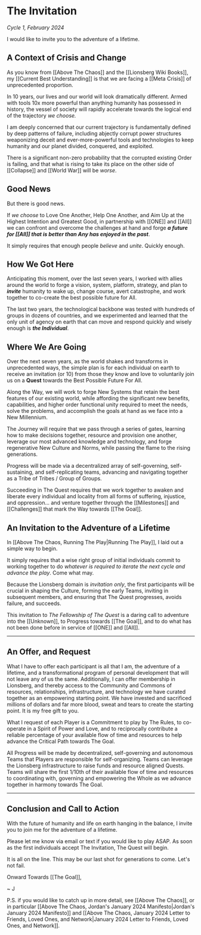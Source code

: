 # The Invitation
*Cycle 1, February 2024*

I would like to invite you to the adventure of a lifetime. 

## A Context of Crisis and Change 

As you know from [[Above The Chaos]] and the [[Lionsberg Wiki Books]], my [[Current Best Understanding]] is that we are facing a [[Meta Crisis]] of unprecedented proportion. 

In 10 years, our lives and our world will look dramatically different. Armed with tools 10x more powerful than anything humanity has possessed in history, the vessel of society will rapidly accelerate towards the logical end of the trajectory *we choose.*

I am deeply concerned that our current trajectory is fundamentally defined by deep patterns of failure, including abjectly corrupt power structures weaponizing deceit and ever-more-powerful tools and technologies to keep humanity and our planet divided, conquered, and exploited. 

There is a significant non-zero probability that the corrupted existing Order is failing, and that what is rising to take its place on the other side of [[Collapse]] and [[World War]] will be *worse*. 

## Good News 

But there is good news. 

If *we choose* to Love One Another, Help One Another, and Aim Up at the Highest Intention and Greatest Good, in partnership with [[ONE]] and [[All]] we can confront and overcome the challenges at hand and forge ***a future for [[All]] that is better than Any has enjoyed in the past***. 

It simply requires that enough people *believe* and *unite*. Quickly enough. 

## How We Got Here 

Anticipating this moment, over the last seven years, I worked with allies around the world to forge a vision, system, platform, strategy, and plan to ***invite*** humanity to wake up, change course, avert catastrophe, and work together to co-create the best possible future for All.

The last two years, the technological backbone was tested with hundreds of groups in dozens of countries, and we experimented and learned that the only unit of agency on earth that can move and respond quickly and wisely enough is ***the Individual***. 

## Where We Are Going 

Over the next seven years, as the world shakes and transforms in unprecedented ways, the simple plan is for each individual on earth to receive an invitation (or 10) from those they know and love to voluntarily join us on a **Quest** towards the Best Possible Future For All. 

Along the Way, we will work to forge New Systems that retain the best features of our existing world, while affording the significant new benefits, capabilities, and higher order functional unity required to meet the needs, solve the problems, and accomplish the goals at hand as we face into a New Millennium. 

The Journey will require that we pass through a series of gates, learning how to make decisions together, resource and provision one another, leverage our most advanced knowledge and technology, and forge regenerative New Culture and Norms, while passing the flame to the rising generations. 

Progress will be made via a decentralized array of self-governing, self-sustaining, and self-replicating teams, advancing and navigating together as a Tribe of Tribes / Group of Groups. 

Succeeding in The Quest requires that we work together to awaken and liberate every individual and locality from all forms of suffering, injustice, and oppression... and venture together through the [[Milestones]] and [[Challenges]] that mark the Way towards [[The Goal]]. 

## An Invitation to the Adventure of a Lifetime 

In [[Above The Chaos, Running The Play|Running The Play]], I laid out a simple way to begin.  

It simply requires that a wise right group of initial individuals commit to working together to do *whatever is required to iterate the next cycle and advance the play*. Come what may. 

Because the Lionsberg domain is *invitation only*, the first participants will be crucial in shaping the Culture, forming the early Teams, inviting in subsequent members, and ensuring that The Quest progresses, avoids failure, and succeeds. 

This invitation to *The Fellowship of The Quest* is a daring call to adventure into the [[Unknown]], to Progress towards [[The Goal]], and to do what has not been done before in service of [[ONE]] and [[All]]. 

___
## An Offer, and Request 

What I have to offer each participant is all that I am, the adventure of a lifetime, and a transformational program of personal development that will not leave any of us the same. Additionally, I can offer membership in Lionsberg, and thereby access to the Community and Commons of resources, relationships, infrastructure, and technology we have curated together as an empowering starting point. We have invested and sacrificed millions of dollars and far more blood, sweat and tears to create the starting point. It is my free gift to you. 

What I request of each Player is a Commitment to play by The Rules, to co-operate in a Spirit of Power and Love, and to reciprocally contribute a reliable percentage of your available flow of time and resources to help advance the Critical Path towards The Goal. 

All Progress will be made by decentralized, self-governing and autonomous Teams that Players are responsible for self-organizing. Teams can leverage the Lionsberg infrastructure to raise funds and resource aligned Quests. Teams will share the first 1/10th of their available flow of time and resources to coordinating with, governing and empowering the Whole as we advance together in harmony towards The Goal. 

____
## Conclusion and Call to Action

With the future of humanity and life on earth hanging in the balance, I invite you to join me for the adventure of a lifetime. 

Please let me know via email or text if you would like to play ASAP. As soon as the first individuals accept The Invitation, The Quest will begin. 

It is all on the line. This may be our last shot for generations to come. Let's not fail. 

Onward Towards [[The Goal]], 

~ J 

P.S. if you would like to catch up in more detail, see [[Above The Chaos]], or in particular [[Above The Chaos, Jordan's January 2024 Manifesto|Jordan's January 2024 Manifesto]] and [[Above The Chaos, January 2024 Letter to Friends, Loved Ones, and Network|January 2024 Letter to Friends, Loved Ones, and Network]]. 

